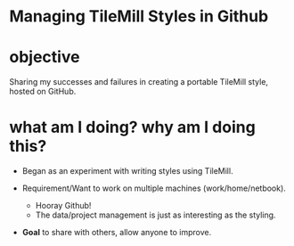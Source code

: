 Managing TileMill Styles in Github
==================================

# objective

Sharing my successes and failures in creating a portable TileMill
style, hosted on GitHub.

# what am I doing? why am I doing this?

* Began as an experiment with writing styles using TileMill.

* Requirement/Want to work on multiple machines (work/home/netbook).
  * Hooray Github! 
  * The data/project management is just as interesting as the styling.

* **Goal** to share with others, allow anyone to improve.


